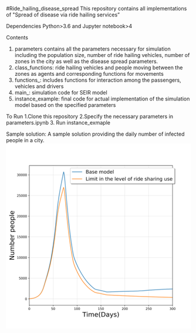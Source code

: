 #Ride_hailing_disease_spread
This repository contains all implementations of "Spread of disease via ride hailing services”

Dependencies
Python>3.6 and Jupyter notebook>4

Contents
1. parameters contains all the parameters necessary for simulation including the population size, number of ride hailing vehicles, number of zones in the city as well as the disease spread parameters. 
2. class_functions: ride hailing vehicles and people moving between the zones as agents and corresponding functions for movements
3. functions_: includes functions for interaction among the passengers, vehicles and drivers
4. main_: simulation code for SEIR model 
5. instance_example: final code for actual implementation of the simulation model based on the specified parameters

To Run
1.Clone this repository
2.Specify the necessary parameters in parameters.ipynb
3. Run instance_exmaple

Sample solution:
A sample solution providing the daily number of infected people in a city.
![plot](https://github.com/diwas07/Ride_hailing_disease_spread/blob/main/sample_output.png)
 
